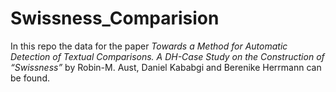 # Swissness_Comparision

In this repo the data for the paper *Towards a Method for Automatic Detection of Textual Comparisons. A DH-Case Study on the Construction of “Swissness”* by Robin-M. Aust, Daniel Kababgi and Berenike Herrmann can be found.
